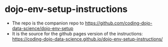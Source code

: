 # dojo-env-setup-instructions


- The repo is the companion repo to https://github.com/coding-dojo-data-science/dojo-env-setup 
- It is the source for the github pages version of the instructions: https://coding-dojo-data-science.github.io/dojo-env-setup-instructions/